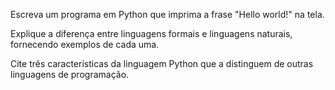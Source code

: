 Escreva um programa em Python que imprima a frase "Hello world!" na tela.

Explique a diferença entre linguagens formais e linguagens naturais, fornecendo exemplos de cada uma.

Cite três características da linguagem Python que a distinguem de outras linguagens de programação.
